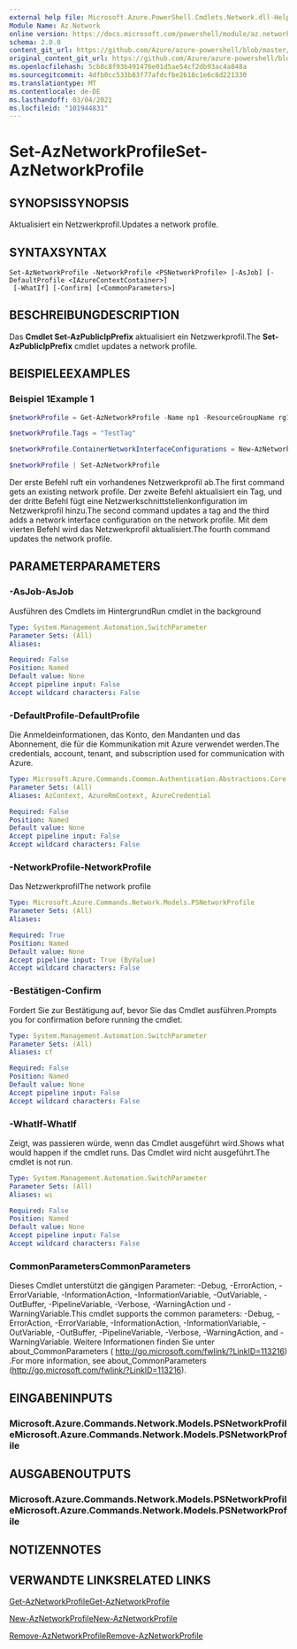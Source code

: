 ```yaml
---
external help file: Microsoft.Azure.PowerShell.Cmdlets.Network.dll-Help.xml
Module Name: Az.Network
online version: https://docs.microsoft.com/powershell/module/az.network/set-aznetworkprofile
schema: 2.0.0
content_git_url: https://github.com/Azure/azure-powershell/blob/master/src/Network/Network/help/Set-AzNetworkProfile.md
original_content_git_url: https://github.com/Azure/azure-powershell/blob/master/src/Network/Network/help/Set-AzNetworkProfile.md
ms.openlocfilehash: 5cb8c8f93b491476e01d5ae54cf2db93ac4a848a
ms.sourcegitcommit: 4dfb0cc533b83f77afdcfbe2618c1e6c8d221330
ms.translationtype: MT
ms.contentlocale: de-DE
ms.lasthandoff: 03/04/2021
ms.locfileid: "101944831"
---
```

# <span data-ttu-id="643d0-101">Set-AzNetworkProfile</span><span class="sxs-lookup"><span data-stu-id="643d0-101">Set-AzNetworkProfile</span></span>

## <span data-ttu-id="643d0-102">SYNOPSIS</span><span class="sxs-lookup"><span data-stu-id="643d0-102">SYNOPSIS</span></span>
<span data-ttu-id="643d0-103">Aktualisiert ein Netzwerkprofil.</span><span class="sxs-lookup"><span data-stu-id="643d0-103">Updates a network profile.</span></span>

## <span data-ttu-id="643d0-104">SYNTAX</span><span class="sxs-lookup"><span data-stu-id="643d0-104">SYNTAX</span></span>

```
Set-AzNetworkProfile -NetworkProfile <PSNetworkProfile> [-AsJob] [-DefaultProfile <IAzureContextContainer>]
 [-WhatIf] [-Confirm] [<CommonParameters>]
```

## <span data-ttu-id="643d0-105">BESCHREIBUNG</span><span class="sxs-lookup"><span data-stu-id="643d0-105">DESCRIPTION</span></span>
<span data-ttu-id="643d0-106">Das **Cmdlet Set-AzPublicIpPrefix** aktualisiert ein Netzwerkprofil.</span><span class="sxs-lookup"><span data-stu-id="643d0-106">The **Set-AzPublicIpPrefix** cmdlet updates a network profile.</span></span>

## <span data-ttu-id="643d0-107">BEISPIELE</span><span class="sxs-lookup"><span data-stu-id="643d0-107">EXAMPLES</span></span>

### <span data-ttu-id="643d0-108">Beispiel 1</span><span class="sxs-lookup"><span data-stu-id="643d0-108">Example 1</span></span>
```powershell
$networkProfile = Get-AzNetworkProfile -Name np1 -ResourceGroupName rg1

$networkProfile.Tags = "TestTag"

$networkProfile.ContainerNetworkInterfaceConfigurations = New-AzNetworkProfileContainerNicConfig -Name cnicconfig1

$networkProfile | Set-AzNetworkProfile
```

<span data-ttu-id="643d0-109">Der erste Befehl ruft ein vorhandenes Netzwerkprofil ab.</span><span class="sxs-lookup"><span data-stu-id="643d0-109">The first command gets an existing network profile.</span></span> <span data-ttu-id="643d0-110">Der zweite Befehl aktualisiert ein Tag, und der dritte Befehl fügt eine Netzwerkschnittstellenkonfiguration im Netzwerkprofil hinzu.</span><span class="sxs-lookup"><span data-stu-id="643d0-110">The second command updates a tag and the third adds a network interface configuration on the network profile.</span></span> <span data-ttu-id="643d0-111">Mit dem vierten Befehl wird das Netzwerkprofil aktualisiert.</span><span class="sxs-lookup"><span data-stu-id="643d0-111">The fourth command updates the network profile.</span></span>

## <span data-ttu-id="643d0-112">PARAMETER</span><span class="sxs-lookup"><span data-stu-id="643d0-112">PARAMETERS</span></span>

### <span data-ttu-id="643d0-113">-AsJob</span><span class="sxs-lookup"><span data-stu-id="643d0-113">-AsJob</span></span>
<span data-ttu-id="643d0-114">Ausführen des Cmdlets im Hintergrund</span><span class="sxs-lookup"><span data-stu-id="643d0-114">Run cmdlet in the background</span></span>

```yaml
Type: System.Management.Automation.SwitchParameter
Parameter Sets: (All)
Aliases:

Required: False
Position: Named
Default value: None
Accept pipeline input: False
Accept wildcard characters: False
```

### <span data-ttu-id="643d0-115">-DefaultProfile</span><span class="sxs-lookup"><span data-stu-id="643d0-115">-DefaultProfile</span></span>
<span data-ttu-id="643d0-116">Die Anmeldeinformationen, das Konto, den Mandanten und das Abonnement, die für die Kommunikation mit Azure verwendet werden.</span><span class="sxs-lookup"><span data-stu-id="643d0-116">The credentials, account, tenant, and subscription used for communication with Azure.</span></span>

```yaml
Type: Microsoft.Azure.Commands.Common.Authentication.Abstractions.Core.IAzureContextContainer
Parameter Sets: (All)
Aliases: AzContext, AzureRmContext, AzureCredential

Required: False
Position: Named
Default value: None
Accept pipeline input: False
Accept wildcard characters: False
```

### <span data-ttu-id="643d0-117">-NetworkProfile</span><span class="sxs-lookup"><span data-stu-id="643d0-117">-NetworkProfile</span></span>
<span data-ttu-id="643d0-118">Das Netzwerkprofil</span><span class="sxs-lookup"><span data-stu-id="643d0-118">The network profile</span></span>

```yaml
Type: Microsoft.Azure.Commands.Network.Models.PSNetworkProfile
Parameter Sets: (All)
Aliases:

Required: True
Position: Named
Default value: None
Accept pipeline input: True (ByValue)
Accept wildcard characters: False
```

### <span data-ttu-id="643d0-119">-Bestätigen</span><span class="sxs-lookup"><span data-stu-id="643d0-119">-Confirm</span></span>
<span data-ttu-id="643d0-120">Fordert Sie zur Bestätigung auf, bevor Sie das Cmdlet ausführen.</span><span class="sxs-lookup"><span data-stu-id="643d0-120">Prompts you for confirmation before running the cmdlet.</span></span>

```yaml
Type: System.Management.Automation.SwitchParameter
Parameter Sets: (All)
Aliases: cf

Required: False
Position: Named
Default value: None
Accept pipeline input: False
Accept wildcard characters: False
```

### <span data-ttu-id="643d0-121">-WhatIf</span><span class="sxs-lookup"><span data-stu-id="643d0-121">-WhatIf</span></span>
<span data-ttu-id="643d0-122">Zeigt, was passieren würde, wenn das Cmdlet ausgeführt wird.</span><span class="sxs-lookup"><span data-stu-id="643d0-122">Shows what would happen if the cmdlet runs.</span></span>
<span data-ttu-id="643d0-123">Das Cmdlet wird nicht ausgeführt.</span><span class="sxs-lookup"><span data-stu-id="643d0-123">The cmdlet is not run.</span></span>

```yaml
Type: System.Management.Automation.SwitchParameter
Parameter Sets: (All)
Aliases: wi

Required: False
Position: Named
Default value: None
Accept pipeline input: False
Accept wildcard characters: False
```

### <span data-ttu-id="643d0-124">CommonParameters</span><span class="sxs-lookup"><span data-stu-id="643d0-124">CommonParameters</span></span>
<span data-ttu-id="643d0-125">Dieses Cmdlet unterstützt die gängigen Parameter: -Debug, -ErrorAction, -ErrorVariable, -InformationAction, -InformationVariable, -OutVariable, -OutBuffer, -PipelineVariable, -Verbose, -WarningAction und -WarningVariable.</span><span class="sxs-lookup"><span data-stu-id="643d0-125">This cmdlet supports the common parameters: -Debug, -ErrorAction, -ErrorVariable, -InformationAction, -InformationVariable, -OutVariable, -OutBuffer, -PipelineVariable, -Verbose, -WarningAction, and -WarningVariable.</span></span> <span data-ttu-id="643d0-126">Weitere Informationen finden Sie unter about_CommonParameters ( http://go.microsoft.com/fwlink/?LinkID=113216) .</span><span class="sxs-lookup"><span data-stu-id="643d0-126">For more information, see about_CommonParameters (http://go.microsoft.com/fwlink/?LinkID=113216).</span></span>

## <span data-ttu-id="643d0-127">EINGABEN</span><span class="sxs-lookup"><span data-stu-id="643d0-127">INPUTS</span></span>

### <span data-ttu-id="643d0-128">Microsoft.Azure.Commands.Network.Models.PSNetworkProfile</span><span class="sxs-lookup"><span data-stu-id="643d0-128">Microsoft.Azure.Commands.Network.Models.PSNetworkProfile</span></span>

## <span data-ttu-id="643d0-129">AUSGABEN</span><span class="sxs-lookup"><span data-stu-id="643d0-129">OUTPUTS</span></span>

### <span data-ttu-id="643d0-130">Microsoft.Azure.Commands.Network.Models.PSNetworkProfile</span><span class="sxs-lookup"><span data-stu-id="643d0-130">Microsoft.Azure.Commands.Network.Models.PSNetworkProfile</span></span>

## <span data-ttu-id="643d0-131">NOTIZEN</span><span class="sxs-lookup"><span data-stu-id="643d0-131">NOTES</span></span>

## <span data-ttu-id="643d0-132">VERWANDTE LINKS</span><span class="sxs-lookup"><span data-stu-id="643d0-132">RELATED LINKS</span></span>

[<span data-ttu-id="643d0-133">Get-AzNetworkProfile</span><span class="sxs-lookup"><span data-stu-id="643d0-133">Get-AzNetworkProfile</span></span>](./Get-AzNetworkProfile.md)

[<span data-ttu-id="643d0-134">New-AzNetworkProfile</span><span class="sxs-lookup"><span data-stu-id="643d0-134">New-AzNetworkProfile</span></span>](./New-AzNetworkProfile.md)

[<span data-ttu-id="643d0-135">Remove-AzNetworkProfile</span><span class="sxs-lookup"><span data-stu-id="643d0-135">Remove-AzNetworkProfile</span></span>](./Remove-AzNetworkProfile.md)
